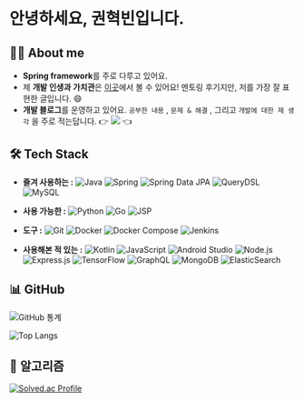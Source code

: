 # 안녕하세요, 권혁빈입니다.

## 🧑‍💻 About me
- **Spring framework**를 주로 다루고 있어요.
- 제 **개발 인생과 가치관**은 [이곳](https://velog.io/@hyeok-kong/F-Lab-%EB%A9%98%ED%86%A0%EB%A7%81%EC%9D%84-%EC%A7%84%ED%96%89%ED%95%98%EB%A9%B0)에서 볼 수 있어요! 멘토링 후기지만, 저를 가장 잘 표현한 글입니다. 😄
- **개발 블로그**를 운영하고 있어요. `공부한 내용` , `문제 & 해결` , 그리고 `개발에 대한 제 생각` 을 주로 적는답니다. :point_right: <a href="https://velog.io/@hyeok-kong"><img src="https://img.shields.io/badge/Kong.log-3CB371?style=flat-square&logo=velog&logoColor=white&link=https://velog.io/@hyeok-kong"/></a> :point_left:

## 🛠️ Tech Stack
- **즐겨 사용하는 :** ![Java](https://img.shields.io/badge/Java-007396?style=flat&logo=java&logoColor=white) ![Spring](https://img.shields.io/badge/Spring-6DB33F?style=flat&logo=spring&logoColor=white) ![Spring Data JPA](https://img.shields.io/badge/Spring%20Data%20JPA-6DB33F?style=flat&logo=spring&logoColor=white) ![QueryDSL](https://img.shields.io/badge/QueryDSL-6DB33F?style=flat&logo=spring&logoColor=white) ![MySQL](https://img.shields.io/badge/MySQL-4479A1?style=flat&logo=mysql&logoColor=white)

- **사용 가능한 :** ![Python](https://img.shields.io/badge/Python-3776AB?style=flat&logo=python&logoColor=white) ![Go](https://img.shields.io/badge/Go-00ADD8?style=flat&logo=go&logoColor=white) ![JSP](https://img.shields.io/badge/JSP-007396?style=flat&logo=java&logoColor=white)

- **도구 :** ![Git](https://img.shields.io/badge/Git-F05032?style=flat&logo=git&logoColor=white) ![Docker](https://img.shields.io/badge/Docker-2496ED?style=flat&logo=docker&logoColor=white) ![Docker Compose](https://img.shields.io/badge/Docker%20Compose-2496ED?style=flat&logo=docker&logoColor=white) ![Jenkins](https://img.shields.io/badge/Jenkins-D24939?style=flat&logo=jenkins&logoColor=white)

- **사용해본 적 있는 :** ![Kotlin](https://img.shields.io/badge/Kotlin-0095D5?style=flat&logo=kotlin&logoColor=white) ![JavaScript](https://img.shields.io/badge/JavaScript-F7DF1E?style=flat&logo=javascript&logoColor=black) ![Android Studio](https://img.shields.io/badge/Android%20Studio-3DDC84?style=flat&logo=android-studio&logoColor=white) ![Node.js](https://img.shields.io/badge/Node.js-339933?style=flat&logo=nodedotjs&logoColor=white) ![Express.js](https://img.shields.io/badge/Express.js-000000?style=flat&logo=express&logoColor=white) ![TensorFlow](https://img.shields.io/badge/TensorFlow-FF6F00?style=flat&logo=tensorflow&logoColor=white) ![GraphQL](https://img.shields.io/badge/GraphQL-E10098?style=flat&logo=graphql&logoColor=white) ![MongoDB](https://img.shields.io/badge/MongoDB-47A248?style=flat&logo=mongodb&logoColor=white) ![ElasticSearch](https://img.shields.io/badge/ElasticSearch-005571?style=flat&logo=elasticsearch&logoColor=white)


## 📊 GitHub
![GitHub 통계](https://github-readme-stats.vercel.app/api?username=hyeok-kong&show_icons=true&theme=radical)

![Top Langs](https://github-readme-stats.vercel.app/api/top-langs/?username=hyeok-kong&layout=compact&theme=radical)

## 🤔 알고리즘
[![Solved.ac Profile](http://mazassumnida.wtf/api/v2/generate_badge?boj=khb6997)](https://solved.ac/khb6997/)

<!--
**hyeok-kong/hyeok-kong** is a ✨ _special_ ✨ repository because its `README.md` (this file) appears on your GitHub profile.

Here are some ideas to get you started:

- 🔭 I’m currently working on ...
- 🌱 I’m currently learning ...
- 👯 I’m looking to collaborate on ...
- 🤔 I’m looking for help with ...
- 💬 Ask me about ...
- 📫 How to reach me: ...
- 😄 Pronouns: ...
- ⚡ Fun fact: ...
-->
